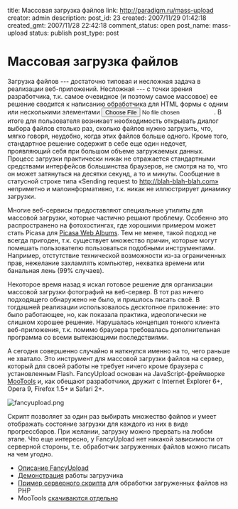 title: Массовая загрузка файлов
link: http://paradigm.ru/mass-upload
creator: admin
description: 
post_id: 23
created: 2007/11/29 01:42:18
created_gmt: 2007/11/28 22:42:18
comment_status: open
post_name: mass-upload
status: publish
post_type: post

# Массовая загрузка файлов

Загрузка файлов --- достаточно типовая и несложная задача в реализации веб-приложений. Несложная --- с точки зрения разработчика, т.к. самое очевидное (и поэтому самое массовое) ее решение сводится к написанию обработчика для HTML формы с одним или несколькими элементами <input type="file">. В итоге для пользователя возникает необходимость открывать диалог выбора файлов столько раз, сколько файлов нужно загрузить, что, мягко говоря, неудобно, когда этих файлов больше одного. Кроме того, стандартное решение содержит в себе еще один недочет, проявляющий себя при большом объеме загружаемых данных. Процесс загрузки практически никак не отражается стандартными средствами интерфейсов большинства браузеров, не смотря на то, что он может затянуться на десятки секунд, а то и минуты. Сообщение в статусной строке типа «Sending request to http://blah-blah-blah.com» неприметно и малоинформативно, т.к. никак не иллюстрирует динамику загрузки.

Многие веб-сервисы предоставляют специальные утилиты для массовой загрузки, которые частично решают проблему. Особенно это распространено на фотохостингах, где хорошими примером может стать Picasa для [Picasa Web Albums](http://picasaweb.google.ru/). Тем не менее, такой подход не всегда пригоден, т.к. существует множество причин, которые могут помешать пользователю пользоваться подобными инструментами. Например, отстутствие технической возможности из-за ограниченных прав, нежелание захламлять компьютер, нехватка времени или банальная лень (99% случаев). 

Некоторое время назад я искал готовое решение для организации массовой загрузки фотографий на веб-сервер. В тот раз ничего подходящего обнаружено не было, и пришлось писать своё. В тогдашней реализации использовалось десктопное приложение: это было работающее, но, как показала практика, идеологически не слишком хорошее решение. Нарушалась концепция тонкого клиента веб-приложения, т.к. помимо браузера требовалась дополнительная программа со всеми вытекающими последствиями.

А сегодня совершенно случайно я наткнулся именно на то, чего раньше не хватало. Это инструмент для массовой загрузки файлов на сервер, который для своей работы не требует ничего кроме браузера с установленным Flash. FancyUpload основан на JavaScript-фреймворке [MooTools](http://mootools.net/) и, как обещают разработчики, дружит с Internet Explorer 6+, Opera 9, Firefox 1.5+ и Safari 2+.

![fancyupload.png](/;-\)/2007/11/fancyupload.png)

Скрипт позволяет за один раз выбирать множество файлов и умеет отображать состояние загрузки для каждого из них в виде прогрессбаров. При желании, загрузку можно прервать на любом этапе. Что еще интересно, у FancyUpload нет никакой зависимости от серверной стороны, т.е. обработчик загруженных файлов можно писать на чем угодно.

  * [Описание FancyUpload](http://digitarald.de/project/fancyupload/)
  * [Демонстрация](http://digitarald.de/playground/uplooad.html) работы загрузчика
  * [Пример серверного скрипта](http://digitarald.de/playground/server/upload.phps) для обработки загруженных файлов на PHP
  * MooTools [скачиваются отдельно](http://mootools.net/download)